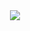 <div align="center">
<img src="https://github.com/parthmshah1302/chehra/blob/master/screenshots/chehra.png">
</div>
